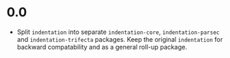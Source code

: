 # 0.0

* Split `indentation` into separate `indentation-core`, `indentation-parsec` and `indentation-trifecta` packages.
  Keep the original `indentation` for backward compatability and as a general roll-up package.
